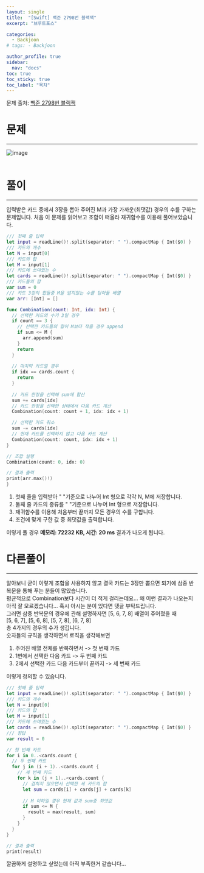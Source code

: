 ```yaml
---
layout: single
title:  "[Swift] 백준 2798번 블랙잭"
excerpt: "브루트포스"

categories:
  - Backjoon
# tags: - Backjoon

author_profile: true
sidebar:
  nav: "docs"
toc: true
toc_sticky: true
toc_label: "목차"
---
```

문제 출처: [백준 2798번 블랙잭](https://www.acmicpc.net/problem/2798)

# 문제
---
![image](https://user-images.githubusercontent.com/60169777/179539039-a201f04c-0655-47a4-9420-86f15aef0ff9.png)
<br><br>

# 풀이
---
입력받은 카드 중에서 3장을 뽑아 주어진 M과 가장 가까운(최댓값) 경우의 수를 구하는 문제입니다.
처음 이 문제를 읽어보고 조합이 떠올라 재귀함수를 이용해 풀어보았습니다.

```swift
/// 첫째 줄 입력
let input = readLine()!.split(separator: " ").compactMap { Int($0) }
/// 카드의 개수
let N = input[0]
/// 카드의 합
let M = input[1]
/// 카드에 쓰여있는 수
let cards = readLine()!.split(separator: " ").compactMap { Int($0) }
/// 카드들의 합
var sum = 0
/// 카드 3장의 합들중 M을 넘지않는 수를 담아둘 배열
var arr: [Int] = []

func Combination(count: Int, idx: Int) {
  // 선택한 카드의 수가 3일 경우
  if count == 3 {
    // 선택한 카드들의 합이 M보다 작을 경우 append
    if sum <= M {
      arr.append(sum)
    }
    return
  }
  
  // 마지막 카드일 경우
  if idx == cards.count {
    return
  }
  
  // 카드 한장을 선택해 sum에 합산
  sum += cards[idx]
  // 카드 한장을 선택한 상태에서 다음 카드 계산
  Combination(count: count + 1, idx: idx + 1)

  // 선택한 카드 취소
  sum -= cards[idx]
  // 현재 카드를 선택하지 않고 다음 카드 계산
  Combination(count: count, idx: idx + 1)
}

// 조합 실행
Combination(count: 0, idx: 0)

// 결과 출력
print(arr.max()!)
}
```

1. 첫째 줄을 입력받아 " "기준으로 나누어 Int 형으로 각각 N, M에 저장합니다.
2. 둘째 줄 카드의 종류를 " "기준으로 나누어 Int 형으로 저장합니다.
3. 재귀함수를 이용해 처음부터 끝까지 모든 경우의 수를 구합니다.
4. 조건에 맞게 구한 값 중 최댓값을 출력합니다.

이렇게 풀 경우 **메모리: 72232 KB, 시간: 20 ms** 결과가 나오게 됩니다.

# 다른풀이
---
알아보니 굳이 이렇게 조합을 사용하지 않고 결국 카드는 3장만 뽑으면 되기에 삼중 반복문을 통해 푸는 분들이 많았습니다.  
평균적으로 Combination보다 시간이 더 적게 걸리는데요... 왜 이런 결과가 나오는지 아직 잘 모르겠습니다... 혹시 아시는 분이 있다면 댓글 부탁드립니다.  
그러면 삼중 반복문의 경우에 관해 설명하자면 [5, 6, 7, 8] 배열이 주어졌을 때  
[5, 6, 7], [5, 6, 8], [5, 7, 8], [6, 7, 8]  
총 4가지의 경우의 수가 생깁니다.  
숫자들의 규칙을 생각하면서 로직을 생각해보면  
1. 주어진 배열 전체를 반복하면서 -> 첫 번째 카드
2. 1번에서 선택한 다음 카드 -> 두 번째 카드
3. 2에서 선택한 카드 다음 카드부터 끝까지 -> 세 번째 카드  

이렇게 정의할 수 있습니다.

```swift
/// 첫째 줄 입력
let input = readLine()!.split(separator: " ").compactMap { Int($0) }
/// 카드의 개수
let N = input[0]
/// 카드의 합
let M = input[1]
/// 카드에 쓰여있는 수
let cards = readLine()!.split(separator: " ").compactMap { Int($0) }
/// 정답
var result = 0

// 첫 번째 카드
for i in 0..<cards.count {
  // 두 번째 카드
  for j in (i + 1)..<cards.count {
    // 세 번째 카드
    for k in (j + 1)..<cards.count {
      // 겹치지 않으면서 선택한 세 카드의 합
      let sum = cards[i] + cards[j] + cards[k]
      
      // M 이하일 경우 현재 값과 sum중 최댓값 
      if sum <= M {
        result = max(result, sum)
      }
    }
  }
}

// 결과 출력
print(result)
```
깔끔하게 설명하고 싶었는데 아직 부족한거 같습니다...